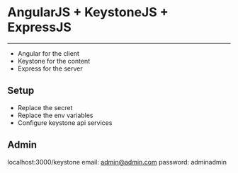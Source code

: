 # AngularJS + KeystoneJS + ExpressJS
----------------------
- Angular for the client
- Keystone for the content
- Express for the server

## Setup
- Replace the secret
- Replace the env variables
- Configure keystone api services

## Admin
localhost:3000/keystone
email: admin@admin.com
password: adminadmin